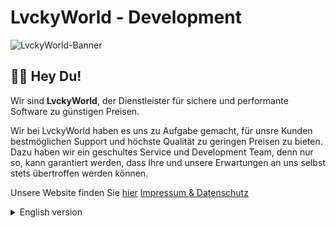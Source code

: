 # LvckyWorld - Development
![LvckyWorld-Banner](https://i.lvckyworld.net/lvcky/banner/newBanner.png)

## 👋🏻 Hey Du! 
Wir sind <b>LvckyWorld</b>, der Dienstleister für sichere und performante Software zu günstigen Preisen.
<br />

Wir bei LvckyWorld haben es uns zu Aufgabe gemacht, für unsre Kunden bestmöglichen Support und höchste Qualität zu geringen Preisen zu bieten.
Dazu haben wir ein geschultes Service und Development Team, denn nur so, kann garantiert werden, dass Ihre und unsere Erwartungen an uns selbst stets übertroffen werden können.

Unsere Website finden Sie [hier](https://lvckyworld.net)
[Impressum & Datenschutz](https://lvckyworld.net/rights)

<details>
<summary>English version</summary>

## 👋🏻 Hey You! 
We are <b>LvckyWorld</b>, the service provider for secure and performant software at low prices.

At LvckyWorld, our mission is to provide our customers with the best possible support and the highest quality at the lowest possible prices.
To do this, we have a trained service and development team, because only in this way, can we guarantee that your and our expectations of ourselves can always be exceeded.

You can find our website [here](https://lvckyworld.net)(German)
[Impressum & Datenschutz](https://lvckyworld.net)(German)

</details>

